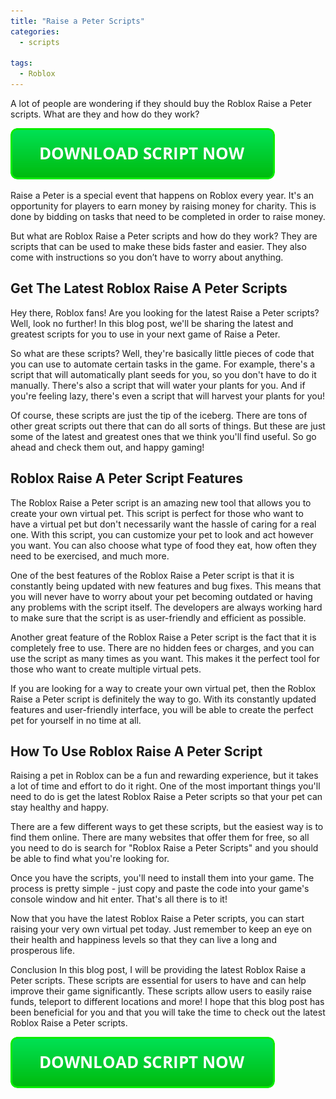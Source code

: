 ```yaml
---
title: "Raise a Peter Scripts"
categories:
  - scripts
  
tags:
  - Roblox
---
```


A lot of people are wondering if they should buy the Roblox Raise a Peter scripts. What are they and how do they work?

[![script button](https://github.com/robloxpaste/robloxpaste.github.io/blob/main/script_button.png?raw=true)](https://rbxpaste.com/latest-script)


Raise a Peter is a special event that happens on Roblox every year. It's an opportunity for players to earn money by raising money for charity. This is done by bidding on tasks that need to be completed in order to raise money.

But what are Roblox Raise a Peter scripts and how do they work? They are scripts that can be used to make these bids faster and easier. They also come with instructions so you don’t have to worry about anything.

## Get The Latest Roblox Raise A Peter Scripts

Hey there, Roblox fans! Are you looking for the latest Raise a Peter scripts? Well, look no further! In this blog post, we'll be sharing the latest and greatest scripts for you to use in your next game of Raise a Peter.

So what are these scripts? Well, they're basically little pieces of code that you can use to automate certain tasks in the game. For example, there's a script that will automatically plant seeds for you, so you don't have to do it manually. There's also a script that will water your plants for you. And if you're feeling lazy, there's even a script that will harvest your plants for you!

Of course, these scripts are just the tip of the iceberg. There are tons of other great scripts out there that can do all sorts of things. But these are just some of the latest and greatest ones that we think you'll find useful. So go ahead and check them out, and happy gaming!

## Roblox Raise A Peter Script Features

The Roblox Raise a Peter script is an amazing new tool that allows you to create your own virtual pet. This script is perfect for those who want to have a virtual pet but don't necessarily want the hassle of caring for a real one. With this script, you can customize your pet to look and act however you want. You can also choose what type of food they eat, how often they need to be exercised, and much more.

One of the best features of the Roblox Raise a Peter script is that it is constantly being updated with new features and bug fixes. This means that you will never have to worry about your pet becoming outdated or having any problems with the script itself. The developers are always working hard to make sure that the script is as user-friendly and efficient as possible.

Another great feature of the Roblox Raise a Peter script is the fact that it is completely free to use. There are no hidden fees or charges, and you can use the script as many times as you want. This makes it the perfect tool for those who want to create multiple virtual pets.

If you are looking for a way to create your own virtual pet, then the Roblox Raise a Peter script is definitely the way to go. With its constantly updated features and user-friendly interface, you will be able to create the perfect pet for yourself in no time at all.

## How To Use Roblox Raise A Peter Script

Raising a pet in Roblox can be a fun and rewarding experience, but it takes a lot of time and effort to do it right. One of the most important things you'll need to do is get the latest Roblox Raise a Peter scripts so that your pet can stay healthy and happy.

There are a few different ways to get these scripts, but the easiest way is to find them online. There are many websites that offer them for free, so all you need to do is search for "Roblox Raise a Peter Scripts" and you should be able to find what you're looking for.

Once you have the scripts, you'll need to install them into your game. The process is pretty simple - just copy and paste the code into your game's console window and hit enter. That's all there is to it!

Now that you have the latest Roblox Raise a Peter scripts, you can start raising your very own virtual pet today. Just remember to keep an eye on their health and happiness levels so that they can live a long and prosperous life.

Conclusion
In this blog post, I will be providing the latest Roblox Raise a Peter scripts. These scripts are essential for users to have and can help improve their game significantly. These scripts allow users to easily raise funds, teleport to different locations and more! I hope that this blog post has been beneficial for you and that you will take the time to check out the latest Roblox Raise a Peter scripts.

[![script button](https://github.com/robloxpaste/robloxpaste.github.io/blob/main/script_button.png?raw=true)](https://rbxpaste.com/latest-script)